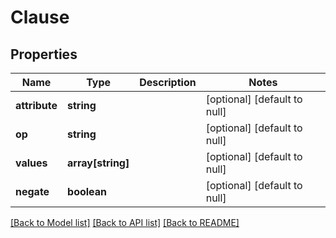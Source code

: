 # Clause

## Properties
Name | Type | Description | Notes
------------ | ------------- | ------------- | -------------
**attribute** | **string** |  | [optional] [default to null]
**op** | **string** |  | [optional] [default to null]
**values** | **array[string]** |  | [optional] [default to null]
**negate** | **boolean** |  | [optional] [default to null]

[[Back to Model list]](../README.md#documentation-for-models) [[Back to API list]](../README.md#documentation-for-api-endpoints) [[Back to README]](../README.md)


